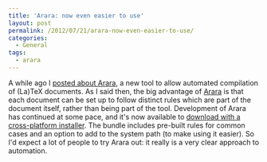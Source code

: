```yaml
---
title: 'Arara: now even easier to use'
layout: post
permalink: /2012/07/21/arara-now-even-easier-to-use/
categories:
  - General
tags:
  - arara
---
```

A while ago I [posted about Arara](/2012/04/24/arara-making-latex-files-your-way/), a new tool to allow automated compilation of (La)TeX documents. As I said then, the big advantage of [Arara](https://cereda.github.com/arara/) is that each document can be set up to follow distinct rules which are part of the document itself, rather than being part of the tool. Development of Arara has continued at some pace, and it's now available to [download with a cross-platform installer](https://github.com/cereda/arara/downloads). The bundle includes pre-built rules for common cases and an option to add to the system path (to make using it easier). So I'd expect a lot of people to try Arara out: it really is a very clear approach to automation.
